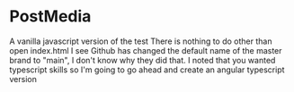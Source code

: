 # PostMedia
A vanilla javascript version of the test
There is nothing to do other than open index.html
I see Github has changed the default name of the master brand to "main", I don't know why they did that.
I noted that you wanted typescript skills so I'm going to go ahead and create an angular typescript version
